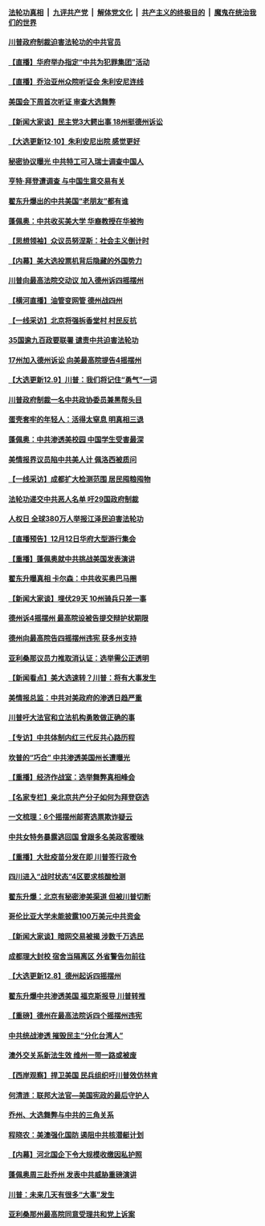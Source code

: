 ####  [法轮功真相](../../../../basic/blob/master/README.md?t=12110301) &nbsp;|&nbsp; [九评共产党](../../../../9ping.md/blob/master/README.md?t=12110301) &nbsp;|&nbsp; [解体党文化](../../../../jtdwh.md/blob/master/README.md?t=12110301)  &nbsp;|&nbsp; [共产主义的终极目的](../../../../gczydzjmd.md/blob/master/README.md?t=12110301) &nbsp;|&nbsp; [魔鬼在统治我们的世界](../../../../mgztzwmdsj.md/blob/master/README.md?t=12110301) 

#### [川普政府制裁迫害法轮功的中共官员](../pages/nf4514/n12611334.md?t=12110301) 

#### [【直播】华府举办指定“中共为犯罪集团”活动](../pages/nf4514/n12610890.md?t=12110301) 

#### [【直播】乔治亚州众院听证会 朱利安尼连线](../pages/nf4514/n12609625.md?t=12110301) 

#### [美国会下周首次听证 审查大选舞弊](../pages/nf4514/n12610916.md?t=12110301) 

#### [【新闻大家谈】民主党3大鳄出事 18州挺德州诉讼](../pages/nf4514/n12610955.md?t=12110301) 

#### [【大选更新12·10】朱利安尼出院 感觉更好](../pages/nf4514/n12610198.md?t=12110301) 

#### [秘密协议曝光 中共特工可入瑞士调查中国人](../pages/nf4514/n12610671.md?t=12110301) 

#### [亨特·拜登遭调查 与中国生意交易有关](../pages/nf4514/n12609994.md?t=12110301) 

#### [翟东升爆出的中共美国“老朋友”都有谁](../pages/nf4514/n12609508.md?t=12110301) 

#### [蓬佩奥：中共收买美大学 华裔教授在华被拘](../pages/nf4514/n12607628.md?t=12110301) 

#### [【思想领袖】众议员努涅斯：社会主义倒计时](../pages/nf4514/n12536608.md?t=12110301) 

#### [【内幕】美大选投票机背后隐藏的外国势力](../pages/nf4514/n12607838.md?t=12110301) 

#### [川普向最高法院交动议 加入德州诉四摇摆州](../pages/nf4514/n12608440.md?t=12110301) 

#### [【横河直播】油管变网管 德州战四州](../pages/nf4514/n12608408.md?t=12110301) 

#### [【一线采访】北京将强拆香堂村 村民反抗](../pages/nf4514/n12607287.md?t=12110301) 

#### [35国逾九百政要联署 谴责中共迫害法轮功](../pages/nf4514/n12602834.md?t=12110301) 

#### [17州加入德州诉讼 向美最高院提告4摇摆州](../pages/nf4514/n12607509.md?t=12110301) 

#### [【大选更新12.9】川普：我们将记住“勇气”一词](../pages/nf4514/n12606261.md?t=12110301) 

#### [川普政府制裁一名中共政协委员兼黑帮头目](../pages/nf4514/n12607112.md?t=12110301) 

#### [蛋壳套牢的年轻人：活得太窒息 明真相三退](../pages/nf4514/n12604790.md?t=12110301) 

#### [蓬佩奥：中共渗透美校园 中国学生受害最深](../pages/nf4514/n12607166.md?t=12110301) 

#### [美情报界议员陷中共美人计 佩洛西被质问](../pages/nf4514/n12607128.md?t=12110301) 

#### [【一线采访】成都扩大检测范围 居民囤粮囤物](../pages/nf4514/n12606497.md?t=12110301) 

#### [法轮功递交中共恶人名单 吁29国政府制裁](../pages/nf4514/n12606976.md?t=12110301) 

#### [人权日 全球380万人举报江泽民迫害法轮功](../pages/nf4514/n12603832.md?t=12110301) 

#### [【直播预告】12月12日华府大型游行集会](../pages/nf4514/n12606951.md?t=12110301) 

#### [【重播】蓬佩奥就中共挑战美国发表演讲](../pages/nf4514/n12602291.md?t=12110301) 

#### [翟东升曝真相 卡尔森：中共收买奥巴马圈](../pages/nf4514/n12606678.md?t=12110301) 

#### [【新闻大家谈】埋伏29天 10州骑兵只差一事](../pages/nf4514/n12606610.md?t=12110301) 

#### [德州诉4摇摆州 最高院设被告提交辩护状期限](../pages/nf4514/n12606267.md?t=12110301) 

#### [德州向最高院告四摇摆州违宪 获多州支持](../pages/nf4514/n12606132.md?t=12110301) 

#### [亚利桑那议员力推取消认证：选举需公正透明](../pages/nf4514/n12605346.md?t=12110301) 

#### [【新闻看点】美大选速转？川普：将有大事发生](../pages/nf4514/n12604918.md?t=12110301) 

#### [美情报总监：中共对美政府的渗透日趋严重](../pages/nf4514/n12605280.md?t=12110301) 

#### [川普吁大法官和立法机构勇敢做正确的事](../pages/nf4514/n12605055.md?t=12110301) 

#### [【专访】中共体制内红三代反共心路历程](../pages/nf4514/n12603159.md?t=12110301) 

#### [坎普的“巧合” 中共渗透美国州长遭曝光](../pages/nf4514/n12604949.md?t=12110301) 

#### [【重播】经济作战室：选举舞弊真相峰会](../pages/nf4514/n12603146.md?t=12110301) 

#### [【名家专栏】亲北京共产分子如何为拜登窃选](../pages/nf4514/n12604113.md?t=12110301) 

#### [一文梳理：6个摇摆州邮寄选票欺诈疑云](../pages/nf4514/n12604584.md?t=12110301) 

#### [中共女特务暴露逃回国 曾跟多名美政客暧昧](../pages/nf4514/n12604360.md?t=12110301) 

#### [【重播】大批疫苗分发在即 川普签行政令](../pages/nf4514/n12604307.md?t=12110301) 

#### [四川进入“战时状态”4区要求核酸检测](../pages/nf4514/n12602935.md?t=12110301) 

#### [翟东升爆：北京有秘密渗美渠道 但被川普切断](../pages/nf4514/n12604206.md?t=12110301) 

#### [哥伦比亚大学未能披露100万美元中共资金](../pages/nf4514/n12604043.md?t=12110301) 

#### [【新闻大家谈】暗网交易被揭 涉数千万选民](../pages/nf4514/n12604170.md?t=12110301) 

#### [成都理大封校 宿舍当隔离区 外省警告勿前往](../pages/nf4514/n12603673.md?t=12110301) 

#### [【大选更新12.8】德州起诉四摇摆州](../pages/nf4514/n12603635.md?t=12110301) 

#### [翟东升爆中共渗透美国 福克斯报导 川普转推](../pages/nf4514/n12603896.md?t=12110301) 

#### [【重磅】德州在最高法院诉四个摇摆州违宪](../pages/nf4514/n12603936.md?t=12110301) 

#### [中共统战渗透 摧毁民主“分化台湾人”](../pages/nf4514/n12602748.md?t=12110301) 

#### [澳外交关系新法生效 维州一带一路或被废](../pages/nf4514/n12603293.md?t=12110301) 

#### [【西岸观察】捍卫美国 民兵组织吁川普效仿林肯](../pages/nf4514/n12603026.md?t=12110301) 

#### [何清涟：联邦大法官—美国宪政的最后守护人](../pages/nf4514/n12602298.md?t=12110301) 

#### [乔州、大选舞弊与中共的三角关系](../pages/nf4514/n12602539.md?t=12110301) 

#### [程晓农：美澳强化国防 遏阻中共核潜艇计划](../pages/nf4514/n12602941.md?t=12110301) 

#### [【内幕】河北国企下令大规模收缴因私护照](../pages/nf4514/n12593780.md?t=12110301) 

#### [蓬佩奥周三赴乔州 发表中共威胁重磅演讲](../pages/nf4514/n12602837.md?t=12110301) 

#### [川普：未来几天有很多“大事”发生](../pages/nf4514/n12602384.md?t=12110301) 

#### [亚利桑那州最高院同意受理共和党上诉案](../pages/nf4514/n12602506.md?t=12110301) 

